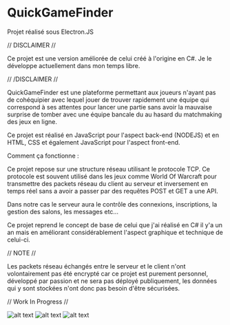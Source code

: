 # QuickGameFinder
Projet réalisé sous Electron.JS

// DISCLAIMER //

Ce projet est une version améliorée de celui créé à l'origine en C#. Je le développe actuellement dans mon temps libre.

// /DISCLAIMER //

QuickGameFinder est une plateforme permettant aux joueurs n'ayant pas de cohéquipier avec lequel jouer de trouver rapidement une équipe qui correspond à ses attentes pour lancer une partie sans avoir la mauvaise surprise de tomber avec une équipe bancale du au hasard du matchmaking des jeux en ligne.

Ce projet est réalisé en JavaScript pour l'aspect back-end (NODEJS) et en HTML, CSS et également JavaScript pour l'aspect front-end.

Comment ça fonctionne :

Ce projet repose sur une structure réseau utilisant le protocole TCP. Ce protocole est souvent utilisé dans les jeux comme World Of Warcraft pour transmettre des packets réseau du client au serveur et inversement en temps réel sans a avoir a passer par des requêtes POST et GET a une API.

Dans notre cas le serveur aura le contrôle des connexions, inscriptions, la gestion des salons, les messages etc...

Ce projet reprend le concept de base de celui que j'ai réalisé en C# il y'a un an mais en améliorant considérablement l'aspect graphique et technique de celui-ci.


// NOTE //

Les packets réseau échangés entre le serveur et le client n'ont volontairement pas été encrypté car ce projet est purement personnel, développé par passion et ne sera pas déployé publiquement, les données qui y sont stockées n'ont donc pas besoin d'être sécurisées.

// Work In Progress //

![alt text](https://i.ibb.co/pPhF12w/Screenshot-1.png)
![alt text](https://i.ibb.co/vsFG24L/Screenshot-2.png)
![alt text](https://i.ibb.co/82Y4ZdK/Screenshot-3.png)
